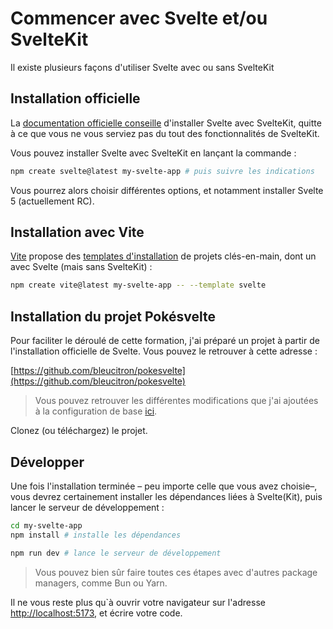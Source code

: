 # Commencer avec Svelte et/ou SvelteKit

Il existe plusieurs façons d'utiliser Svelte avec ou sans SvelteKit

## Installation officielle

La [documentation officielle conseille](https://svelte.dev/docs/introduction#start-a-new-project) d'installer Svelte avec SvelteKit, quitte à ce que vous ne vous serviez pas du tout des fonctionnalités de SvelteKit.

Vous pouvez installer Svelte avec SvelteKit en lançant la commande :

```bash
npm create svelte@latest my-svelte-app # puis suivre les indications
```

Vous pourrez alors choisir différentes options, et notamment installer Svelte 5 (actuellement RC).

## Installation avec Vite

[Vite](https://vitejs.dev/) propose des [templates d'installation](https://vitejs.dev/guide/#scaffolding-your-first-vite-project) de projets clés-en-main, dont un avec Svelte (mais sans SvelteKit) :

```bash
npm create vite@latest my-svelte-app -- --template svelte
```

## Installation du projet Pokésvelte

Pour faciliter le déroulé de cette formation, j'ai préparé un projet à partir de l'installation officielle de Svelte. Vous pouvez le retrouver à cette adresse :

[https://github.com/bleucitron/pokesvelte](https://github.com/bleucitron/pokesvelte)

> Vous pouvez retrouver les différentes modifications que j'ai ajoutées à la configuration de base [ici](https://github.com/bleucitron/pokesvelte/commit/05e6c524850af9f447828050c30ea22e3c167c4f).

Clonez (ou téléchargez) le projet.

## Développer

Une fois l'installation terminée – peu importe celle que vous avez choisie–, vous devrez certainement installer les dépendances liées à Svelte(Kit), puis lancer le serveur de développement :

```bash
cd my-svelte-app
npm install # installe les dépendances

npm run dev # lance le serveur de développement
```

> Vous pouvez bien sûr faire toutes ces étapes avec d'autres package managers, comme Bun ou Yarn.

Il ne vous reste plus qu`à ouvrir votre navigateur sur l'adresse [http://localhost:5173](http://localhost:5173), et écrire votre code.
